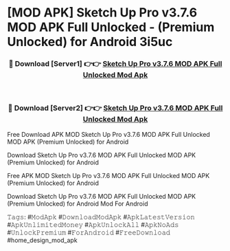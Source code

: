 # [MOD APK] Sketch Up Pro v3.7.6 MOD APK Full Unlocked - (Premium Unlocked) for Android 3i5uc



<div align="center">
<h3>🔴 Download [Server1] 👉👉 <a href="https://momento.my/?title=Sketch_Up_Pro_v3.7.6_MOD_APK_Full_Unlocked">Sketch Up Pro v3.7.6 MOD APK Full Unlocked Mod Apk</a></h3><br>

<h3>🔴 Download [Server2] 👉👉 <a href="https://momento.my/?title=Sketch_Up_Pro_v3.7.6_MOD_APK_Full_Unlocked">Sketch Up Pro v3.7.6 MOD APK Full Unlocked Mod Apk</a></h3>
</div>



Free Download APK MOD Sketch Up Pro v3.7.6 MOD APK Full Unlocked MOD APK (Premium Unlocked) for Android

Download Sketch Up Pro v3.7.6 MOD APK Full Unlocked MOD APK (Premium Unlocked) for Android

Free APK MOD Sketch Up Pro v3.7.6 MOD APK Full Unlocked MOD APK (Premium Unlocked) for Android

Download Sketch Up Pro v3.7.6 MOD APK Full Unlocked MOD APK (Premium Unlocked) for Android Mod For Android

𝚃𝚊𝚐𝚜: #𝙼𝚘𝚍𝙰𝚙𝚔 #𝙳𝚘𝚠𝚗𝚕𝚘𝚊𝚍𝙼𝚘𝚍𝙰𝚙𝚔 #𝙰𝚙𝚔𝙻𝚊𝚝𝚎𝚜𝚝𝚅𝚎𝚛𝚜𝚒𝚘𝚗 #𝙰𝚙𝚔𝚄𝚗𝚕𝚒𝚖𝚒𝚝𝚎𝚍𝙼𝚘𝚗𝚎𝚢 #𝙰𝚙𝚔𝚄𝚗𝚕𝚘𝚌𝚔𝙰𝚕𝚕 #𝙰𝚙𝚔𝙽𝚘𝙰𝚍𝚜 #𝚄𝚗𝚕𝚘𝚌𝚔𝙿𝚛𝚎𝚖𝚒𝚞𝚖 #𝙵𝚘𝚛𝙰𝚗𝚍𝚛𝚘𝚒𝚍 #𝙵𝚛𝚎𝚎𝙳𝚘𝚠𝚗𝚕𝚘𝚊𝚍 #home_design_mod_apk
